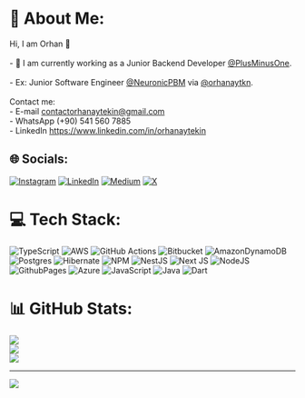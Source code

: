 # 💫 About Me:
Hi, I am Orhan 👋<br><br>- 🔭 I am currently working as a Junior Backend Developer [@PlusMinusOne](https://www.plusminusone.co/). <br><br>- Ex: Junior Software Engineer [@NeuronicPBM](https://github.com/NeuronicPBM) via [@orhanaytkn](https://github.com/orhanaytkn).<br><br>Contact me:<br>- E-mail   contactorhanaytekin@gmail.com<br>- WhatsApp (+90) 541 560 7885 <br>- LinkedIn https://www.linkedin.com/in/orhanaytekin<br>


## 🌐 Socials:
[![Instagram](https://img.shields.io/badge/Instagram-%23E4405F.svg?logo=Instagram&logoColor=white)](https://instagram.com/orhanaytek1n) [![LinkedIn](https://img.shields.io/badge/LinkedIn-%230077B5.svg?logo=linkedin&logoColor=white)](https://linkedin.com/in/orhanaytekin) [![Medium](https://img.shields.io/badge/Medium-12100E?logo=medium&logoColor=white)](https://medium.com/@orhanaytekin) [![X](https://img.shields.io/badge/X-black.svg?logo=X&logoColor=white)](https://x.com/orhanaytek1n) 

# 💻 Tech Stack:
![TypeScript](https://img.shields.io/badge/typescript-%23007ACC.svg?style=for-the-badge&logo=typescript&logoColor=white) ![AWS](https://img.shields.io/badge/AWS-%23FF9900.svg?style=for-the-badge&logo=amazon-aws&logoColor=white) ![GitHub Actions](https://img.shields.io/badge/github%20actions-%232671E5.svg?style=for-the-badge&logo=githubactions&logoColor=white) ![Bitbucket](https://img.shields.io/badge/bitbucket-%230047B3.svg?style=for-the-badge&logo=bitbucket&logoColor=white) ![AmazonDynamoDB](https://img.shields.io/badge/Amazon%20DynamoDB-4053D6?style=for-the-badge&logo=Amazon%20DynamoDB&logoColor=white) ![Postgres](https://img.shields.io/badge/postgres-%23316192.svg?style=for-the-badge&logo=postgresql&logoColor=white) ![Hibernate](https://img.shields.io/badge/Hibernate-59666C?style=for-the-badge&logo=Hibernate&logoColor=white) ![NPM](https://img.shields.io/badge/NPM-%23CB3837.svg?style=for-the-badge&logo=npm&logoColor=white) ![NestJS](https://img.shields.io/badge/nestjs-%23E0234E.svg?style=for-the-badge&logo=nestjs&logoColor=white) ![Next JS](https://img.shields.io/badge/Next-black?style=for-the-badge&logo=next.js&logoColor=white) ![NodeJS](https://img.shields.io/badge/node.js-6DA55F?style=for-the-badge&logo=node.js&logoColor=white) ![GithubPages](https://img.shields.io/badge/github%20pages-121013?style=for-the-badge&logo=github&logoColor=white) ![Azure](https://img.shields.io/badge/azure-%230072C6.svg?style=for-the-badge&logo=microsoftazure&logoColor=white) ![JavaScript](https://img.shields.io/badge/javascript-%23323330.svg?style=for-the-badge&logo=javascript&logoColor=%23F7DF1E) ![Java](https://img.shields.io/badge/java-%23ED8B00.svg?style=for-the-badge&logo=openjdk&logoColor=white) ![Dart](https://img.shields.io/badge/dart-%230175C2.svg?style=for-the-badge&logo=dart&logoColor=white)
# 📊 GitHub Stats:
![](https://github-readme-stats.vercel.app/api?username=orhanaytekin&theme=dracula&hide_border=false&include_all_commits=true&count_private=true)<br/>
![](https://github-readme-streak-stats.herokuapp.com/?user=orhanaytekin&theme=dracula&hide_border=false)<br/>
![](https://github-readme-stats.vercel.app/api/top-langs/?username=orhanaytekin&theme=dracula&hide_border=false&include_all_commits=true&count_private=true&layout=compact)

---
[![](https://visitcount.itsvg.in/api?id=orhanaytekin&icon=0&color=0)](https://visitcount.itsvg.in)
